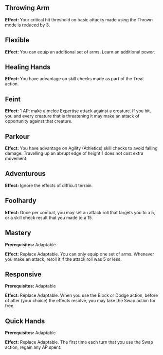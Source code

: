## Throwing Arm
**Effect:** Your critical hit threshold on basic attacks made using the Thrown mode is reduced by 3.

## Flexible
**Effect:** You can equip an additional set of arms. Learn an additional power.

## Healing Hands
**Effect:** You have advantage on skill checks made as part of the Treat action.

## Feint
**Effect:** 1 AP: make a melee Expertise attack against a creature. If you hit, you and every creature that is threatening it may make an attack of opportunity against that creature.


## Parkour
**Effect:** You have advantage on Agility (Athletics) skill checks to avoid falling damage. Travelling up an abrupt edge of height 1 does not cost extra movement.

## Adventurous
**Effect:** Ignore the effects of difficult terrain.

## Foolhardy
**Effect:** Once per combat, you may set an attack roll that targets you to a 5, or a skill check result that you made to a 15.

## Mastery
**Prerequisites:** Adaptable

**Effect:** Replace Adaptable. You can only equip one set of arms. Whenever you make an attack, reroll it if the attack roll was 5 or less.

## Responsive
**Prerequisites:** Adaptable

**Effect:** Replace Adaptable. When you use the Block or Dodge action, before of after (your choice) the effects resolve, you may take the Swap action for free.

## Quick Hands
**Prerequisites:** Adaptable

**Effect:** Replace Adaptable. The first time each turn that you use the Swap action, regain any AP spent.

